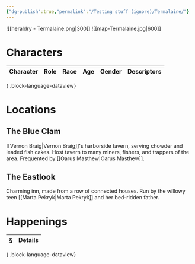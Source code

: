 ```yaml
---
{"dg-publish":true,"permalink":"/Testing stuff (ignore)/Termalaine/"}
---
```


![[heraldry - Termalaine.png\|300]]
![[map-Termalaine.jpg\|600]]
# Characters

| Character | Role | Race | Age | Gender | Descriptors |
| --------- | ---- | ---- | --- | ------ | ----------- |

{ .block-language-dataview}

# Locations
## The Blue Clam
[[Vernon Braig\|Vernon Braig]]'s harborside tavern, serving chowder and leaded fish cakes. Host tavern to many miners, fishers, and trappers of the area. Frequented by [[Oarus Masthew\|Oarus Masthew]].

## The Eastlook
Charming inn, made from a row of connected houses. Run by the willowy teen [[Marta Pekryk\|Marta Pekryk]] and her bed-ridden father.

# Happenings
| § | Details |
| - | ------- |

{ .block-language-dataview}
